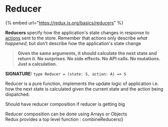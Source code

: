 # Reducer

{% embed url="https://redux.js.org/basics/reducers" %}

**Reducers** specify how the application's state changes in response to [actions](https://redux.js.org/basics/actions) sent to the store. Remember that actions only describe _what happened_, but don't describe how the application's state change

> **Given the same arguments, it should calculate the next state and return it. No surprises. No side effects. No API calls. No mutations. Just a calculation.**

**SIGNATURE:** `type Reducer = (state: S, action: A) => S`

Reducer is a pure function, implements the update logic of application i.e. how the next state is calculated given the current state and the action being dispatched.

Should have reducer composition if reducer is getting big

Reducer composition can be done using Arrays or Objects  
Redux provides a top level function : combineReducers\(\)

